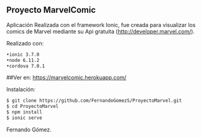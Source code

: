 ## Proyecto MarvelComic

Aplicación Realizada con el framework Ionic, fue creada para visualizar los comics de Marvel mediante su Api gratuita (http://developer.marvel.com/).

Realizado con:
```bash
•ionic 3.7.0
•node 6.11.2
•cordova 7.0.1 
```
##Ver en:
https://marvelcomic.herokuapp.com/

Instalación:
```bash
$ git clone https://github.com/FernandoGomezS/ProyectoMarvel.git
$ cd ProyectoMarvel
$ npm install
$ ionic serve
```


Fernando Gómez.


